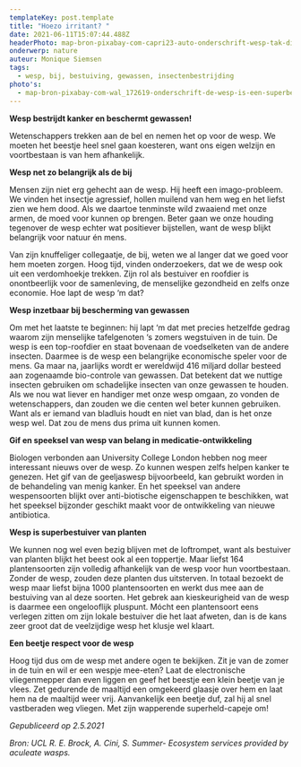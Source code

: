 ```yaml
---
templateKey: post.template
title: "Hoezo irritant? "
date: 2021-06-11T15:07:44.488Z
headerPhoto: map-bron-pixabay-com-capri23-auto-onderschrift-wesp-tak-dichtbij-image-img-wesp-tak-dichtbij-jpg
onderwerp: nature
auteur: Monique Siemsen
tags:
  - wesp, bij, bestuiving, gewassen, insectenbestrijding
photo's:
  - map-bron-pixabay-com-wal_172619-onderschrift-de-wesp-is-een-superbestuiver-hij-helpt-maar-liefst-meer-dan-1000-plantensoorten-zich-voort-te-planten-image-img-wesp-bloem-paars-jpg
---
```



**Wesp bestrijdt kanker en beschermt gewassen!**



Wetenschappers trekken aan de bel en nemen het op voor de wesp. We moeten het beestje heel snel gaan koesteren, want ons eigen welzijn en voortbestaan is van hem afhankelijk.



**Wesp net zo belangrijk als de bij**

Mensen zijn niet erg gehecht aan de wesp. Hij heeft een imago-probleem. We vinden het insectje agressief, hollen muilend van hem weg en het liefst zien we hem dood. Als we daartoe tenminste wild zwaaiend met onze armen, de moed voor kunnen op brengen. Beter gaan we onze houding tegenover de wesp echter wat positiever bijstellen, want de wesp blijkt belangrijk voor natuur én mens.

Van zijn knuffeliger collegaatje, de bij, weten we al langer dat we goed voor hem moeten zorgen. Hoog tijd, vinden onderzoekers, dat we de wesp ook uit een verdomhoekje trekken. Zijn rol als bestuiver en roofdier is onontbeerlijk voor de samenleving, de menselijke gezondheid en zelfs onze economie. Hoe lapt de wesp ‘m dat?



**Wesp inzetbaar bij bescherming van gewassen**

Om met het laatste te beginnen: hij lapt ‘m dat met precies hetzelfde gedrag waarom zijn menselijke tafelgenoten ‘s zomers wegstuiven in de tuin. De wesp is een top-roofdier en staat bovenaan de voedselketen van de andere insecten. Daarmee is de wesp een belangrijke economische speler voor de mens. Ga maar na, jaarlijks wordt er wereldwijd 416 miljard dollar besteed aan zogenaamde bio-controle van gewassen. Dat betekent dat we nuttige insecten gebruiken om schadelijke insecten van onze gewassen te houden. Als we nou wat liever en handiger met onze wesp omgaan, zo vonden de wetenschappers, dan zouden we die centen wel beter kunnen gebruiken. Want als er iemand van bladluis houdt en niet van blad, dan is het onze wesp wel. Dat zou de mens dus prima uit kunnen komen.



**Gif en speeksel van wesp van belang in medicatie-ontwikkeling**

Biologen verbonden aan University College London hebben nog meer interessant nieuws over de wesp. Zo kunnen wespen zelfs helpen kanker te genezen. Het gif van de geeljaswesp bijvoorbeeld, kan gebruikt worden in de behandeling van menig kanker. En het speeksel van andere wespensoorten blijkt over anti-biotische eigenschappen te beschikken, wat het speeksel bijzonder geschikt maakt voor de ontwikkeling van nieuwe antibiotica.



**Wesp is superbestuiver van planten**

We kunnen nog wel even bezig blijven met de loftrompet, want als bestuiver van planten blijkt het beest ook al een toppertje. Maar liefst 164 plantensoorten zijn volledig afhankelijk van de wesp voor hun voortbestaan. Zonder de wesp, zouden deze planten dus uitsterven. In totaal bezoekt de wesp maar liefst bijna 1000 plantensoorten en werkt dus mee aan de bestuiving van al deze soorten. Het gebrek aan kieskeurigheid van de wesp is daarmee een ongelooflijk pluspunt. Mócht een plantensoort eens verlegen zitten om zijn lokale bestuiver die het laat afweten, dan is de kans zeer groot dat de veelzijdige wesp het klusje wel klaart.



**Een beetje respect voor de wesp**

Hoog tijd dus om de wesp met andere ogen te bekijken. Zit je van de zomer in de tuin en wil er een wespje mee-eten? Laat de electronische vliegenmepper dan even liggen en geef het beestje een klein beetje van je vlees. Zet gedurende de maaltijd een omgekeerd glaasje over hem en laat hem na de maaltijd weer vrij. Aanvankelijk een beetje duf, zal hij al snel vastberaden weg vliegen. Met zijn wapperende superheld-capeje om!



*Gepubliceerd op 2.5.2021*

*Bron: UCL R. E. Brock, A. Cini, S. Summer- Ecosystem services provided by aculeate wasps.*